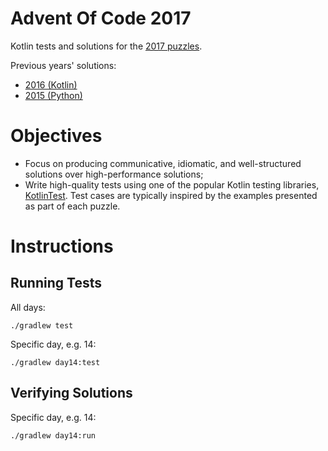 # Advent Of Code 2017

Kotlin tests and solutions for the [2017 puzzles](http://adventofcode.com/2017).

Previous years' solutions:

- [2016 (Kotlin)](https://github.com/stkent/AdventOfCode2016)
- [2015 (Python)](https://github.com/stkent/AdventOfCode2015)

# Objectives

- Focus on producing communicative, idiomatic, and well-structured solutions over high-performance solutions;
- Write high-quality tests using one of the popular Kotlin testing libraries, [KotlinTest](https://github.com/kotlintest/kotlintest). Test cases are typically inspired by the examples presented as part of each puzzle.

# Instructions

## Running Tests

All days:

    ./gradlew test

Specific day, e.g. 14:

    ./gradlew day14:test

## Verifying Solutions

Specific day, e.g. 14:

    ./gradlew day14:run
